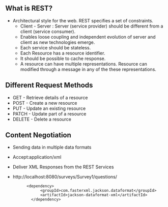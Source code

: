 ##	What is REST?
-	Architectural style for the web. REST specifies a set of constraints.
	-	Client - Server : Server (service provider) should be different from a client (service consumer).
	-	Enables loose coupling and independent evolution of server and client as new technologies emerge.
	-	Each service should be stateless.
	-	Each Resource has a resource identifier.
	-	It should be possible to cache response.
	-	A resource can have multiple representations. Resource can modified through a message in any of the these representations.
	
	

##	Different Request Methods
-	GET - Retrieve details of a resource
-	POST - Create a new resource
-	PUT	- Update an existing resource
-	PATCH - Update part of a resource
-	DELETE - Delete a resource



##	 Content Negotiation

-	Sending data in multiple data formats
-	Accept:application/xml
-	Deliver XML Responses from the REST Services
-	http://localhost:8080/surveys/Survey1/questions/
		
			  <dependency>
					<groupId>com.fasterxml.jackson.dataformat</groupId>
					<artifactId>jackson-dataformat-xml</artifactId>
				</dependency>
				
				
				